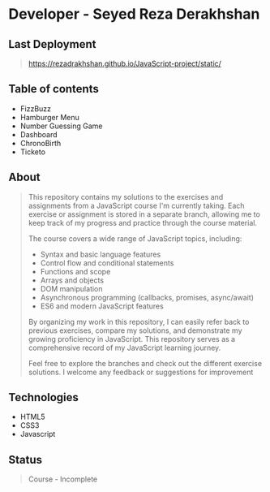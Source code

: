# Developer - Seyed Reza Derakhshan

## Last Deployment
> https://rezadrakhshan.github.io/JavaScript-project/static/

## Table of contents
* FizzBuzz
* Hamburger Menu
* Number Guessing Game
* Dashboard
* ChronoBirth
* Ticketo

## About
> This repository contains my solutions to the exercises and assignments from a JavaScript course I'm currently taking. Each exercise or assignment is stored in a separate branch, allowing me to keep track of my progress and practice through the course material.
> 
> The course covers a wide range of JavaScript topics, including:
> 
> - Syntax and basic language features
> - Control flow and conditional statements
> - Functions and scope
> - Arrays and objects
> - DOM manipulation
> - Asynchronous programming (callbacks, promises, async/await)
> - ES6 and modern JavaScript features
> 
> By organizing my work in this repository, I can easily refer back to previous exercises, compare my solutions, and demonstrate my growing proficiency in JavaScript. This repository serves as a comprehensive record of my JavaScript learning journey.
>
> Feel free to explore the branches and check out the different exercise solutions. I welcome any feedback or suggestions for improvement


## Technologies
* HTML5
* CSS3
* Javascript

## Status
> Course - Incomplete


